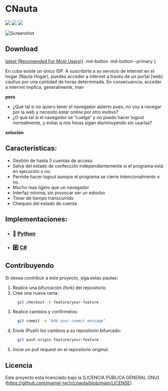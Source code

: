 # CNauta

![](https://img.shields.io/badge/build-passing-brightgreen?style=flat)
![](https://img.shields.io/badge/release-v0.2.1-inactive?style=flat)
![](https://img.shields.io/badge/reposize-3.4MB-inactive?style=flat)


![Screenshot](assets/images/ico-signal.ico)

## Download
[latest (Recomended For Most Users)](https://github.com/mamei-tech/cnauta/releases/latest){ .md-button .md-button--primary }

En cuba existe un único ISP. A suscribirte a su servicio de internet en el hogar (Nauta Hogar), puedes acceder a internet a través de un portal [web] cautivo por una cantidad de horas determinada. En consecuencia, acceder a internet implica, generalmente, man

**pero**

- ¿Qué tal si no quiero tener el navegador abierto pues, no voy a navegar por la web y necesito estar online por otro motivo?
- ¿O que tal si el navegador se “cuelga” y no puedo hacer logout normalmente, y evitar q mis horas sigan disminuyendo sin usarlas?

**solución**


## Características:

- Gestión de hasta 3 cuentas de acceso
- Salva del estado de confección independientemente si el programa está en ejecución o no.
- Permite hacer logout aunque el programa se cierre intencionalmente o no.
- Mucho mas ligero que un navegador
- Interfaz mínima, sin provocar ser un estorbo
- Timer de tiempo transcurrido
- Chequeo del estado de cuenta

## Implementaciones:

- ### 🐍 [Python](https://github.com/mamei-tech/cnauta/tree/main/multiplatform/python)
- ### #️⃣ [C#](https://github.com/mamei-tech/cnauta/tree/main/win)

## Contribuyendo

Si desea contribuir a este proyecto, siga estas pautas:

1. Realice una bifurcación (fork) del repositorio.
2. Cree una nueva rama:
    ```bash
      git checkout -b feature/your-feature
    ```
3. Realice cambios y confírmelos:
    ```bash
      git commit -m "Add your commit message"
    ```
4. Envíe (Push) los cambios a su repositorio bifurcado:
    ```bash
      git push origin feature/your-feature
    ```
5. Inicie un pull request en el repositorio original.

## Licencia

Este proyecto esta licenciado bajo la [LICENCIA PÚBLICA GENERAL GNU] (https://github.com/mamei-tech/cnauta/blob/main/LICENSE).

[//]: # (* [Partes del sistema]&#40;section/tutorial.md#componentes-del-sistema-vot-e&#41;)

[//]: # (* [Manual del usuario]&#40;section/tutorial.md&#41;)

[//]: # (* [Glosario]&#40;glossary.md&#41;)

[//]: # (* [Sobre nosotros]&#40;about.md&#41;)
